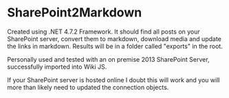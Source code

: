 # SharePoint2Markdown

Created using .NET 4.7.2 Framework. It should find all posts on your SharePoint server, convert them to markdown, download media and update the links in markdown. Results will be in a folder called "exports" in the root.

Personally used and tested with an on premise 2013 SharePoint Server, successfully imported into Wiki JS.

If your SharePoint server is hosted online I doubt this will work and you will more than likely need to updated the connection objects.
